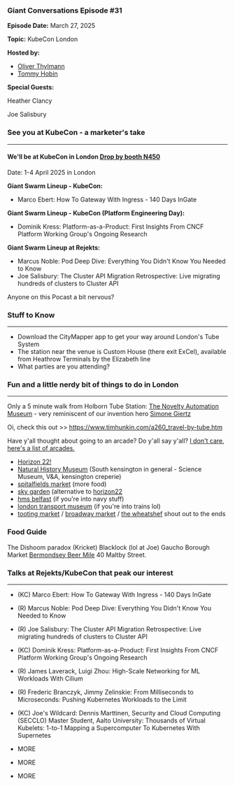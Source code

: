 ### Giant Conversations Episode #31

**Episode Date:** March 27, 2025

**Topic:**
KubeCon London

**Hosted by:** 

* [Oliver Thylmann](https://www.linkedin.com/in/thylmann/)
* [Tommy Hobin](https://www.linkedin.com/in/tommy-hobin/)

**Special Guests:**

Heather Clancy

Joe Salisbury


### See you at KubeCon - a marketer's take
------------------------------------------------------------------------------------------------------------------------------

#### We'll be at KubeCon in London [Drop by booth N450](https://events.linuxfoundation.org/kubecon-cloudnativecon-europe/)

Date: 1-4 April 2025 in London

**Giant Swarm Lineup - KubeCon:**
- Marco Ebert: How To Gateway With Ingress - 140 Days InGate

**Giant Swarm Lineup - KubeCon (Platform Engineering Day):**
- Dominik Kress: Platform-as-a-Product: First Insights From CNCF Platform Working Group's Ongoing Research

**Giant Swarm Lineup at Rejekts:**
- Marcus Noble: Pod Deep Dive: Everything You Didn't Know You Needed to Know
- Joe Salisbury: The Cluster API Migration Retrospective: Live migrating hundreds of clusters to Cluster API

Anyone on this Pocast a bit nervous?

### Stuff to Know
------------------------------------------------------------------------------------------------------------------------------

* Download the CityMapper app to get your way around London's Tube System
* The station near the venue is Custom House (there exit ExCel), available from Heathrow Terminals by the Elizabeth line
* What parties are you attending?

### Fun and a little nerdy bit of things to do in London  
------------------------------------------------------------------------------------------------------------------------------

Only a 5 minute walk from Holborn Tube Station: [The Novelty Automation Museum](https://novelty-automation.com/) - very reminiscent of our invention hero [Simone Giertz](https://www.youtube.com/channel/UC3KEoMzNz8eYnwBC34RaKCQ)

Oi, check this out >> https://www.timhunkin.com/a260_travel-by-tube.htm

Have y'all thought about going to an arcade? Do y'all say y'all? [I don't care, here's a list of arcades.](https://londonist.com/london/best-of-london/where-to-play-arcade-games-in-london)

- [Horizon 22!](https://horizon22.co.uk/) 
- [Natural History Museum](https://www.nhm.ac.uk/) (South kensington in general - Science Museum, V&A, kensington creperie)
- [spitalfields market](https://www.spitalfields.co.uk/) (more food)
- [sky garden](https://skygarden.london/) (alternative to [horizon22](https://horizon22.co.uk/)
- [hms belfast](https://www.iwm.org.uk/visits/hms-belfast/about) (if you're into navy stuff)
- [london transport museum](https://www.ltmuseum.co.uk/) (if you're into trains lol)
- [tooting market](https://tootingmarket.com/) / [broadway market](https://broadwaymarket.co.uk/) / [the wheatshef](https://www.urbanpubsandbars.com/venues/the-wheatsheaf) shout out to the ends

### Food Guide

The Dishoom paradox (Kricket)
Blacklock (lol at Joe)
Gaucho
Borough Market
[Bermondsey Beer Mile](https://www.bermondsey-beer-mile.co.uk/)
40 Maltby Street. 

### Talks at Rejekts/KubeCon that peak our interest 
------------------------------------------------------------------------------------------------------------------------------

- (KC) Marco Ebert: How To Gateway With Ingress - 140 Days InGate
  
- (R) Marcus Noble: Pod Deep Dive: Everything You Didn't Know You Needed to Know
  
- (R) Joe Salisbury: The Cluster API Migration Retrospective: Live migrating hundreds of clusters to Cluster API
  
- (KC) Dominik Kress: Platform-as-a-Product: First Insights From CNCF Platform Working Group's Ongoing Research

- (R) James Laverack, Luigi Zhou: High-Scale Networking for ML Workloads With Cilium

- (R) Frederic Branczyk, Jimmy Zelinskie: From Milliseconds to Microseconds: Pushing Kubernetes Workloads to the Limit

- (KC) Joe's Wildcard: Dennis Marttinen, Security and Cloud Computing (SECCLO) Master Student, Aalto University: Thousands of Virtual Kubelets: 1-to-1 Mapping a Supercomputer To Kubernetes With Supernetes

- MORE
- MORE
- MORE



